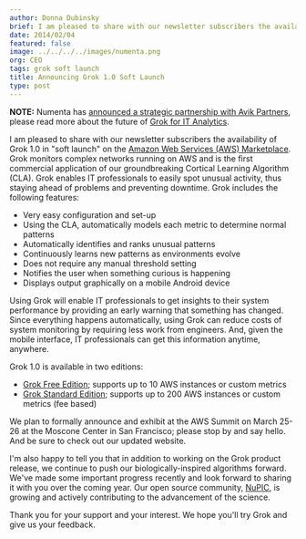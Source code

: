 ```yaml
---
author: Donna Dubinsky
brief: I am pleased to share with our newsletter subscribers the availability of Grok Amazon Web Services (AWS) Marketplace. Grok monitors complex networks running
date: 2014/02/04
featured: false
image: ../../../../images/numenta.png
org: CEO
tags: grok soft launch
title: Announcing Grok 1.0 Soft Launch
type: post
---
```


**NOTE:** Numenta has [announced a strategic partnership with Avik Partners](/press/numenta-announces-licensing-of-grok-for-it-to-avik-partners.html),
please read more about the future of
[Grok for IT Analytics](http://grokstream.com).

I am pleased to share with our newsletter subscribers the availability of Grok
1.0 in "soft launch" on the
<a href="/grok/#get">Amazon Web Services (AWS) Marketplace</a>.
Grok monitors complex networks running on AWS and is the first commercial
application of our groundbreaking Cortical Learning Algorithm (CLA).
Grok enables IT professionals to easily spot unusual activity, thus staying
ahead of problems and preventing downtime. Grok includes the following features:

* Very easy configuration and set-up
* Using the CLA, automatically models each metric to determine normal patterns
* Automatically identifies and ranks unusual patterns
* Continuously learns new patterns as environments evolve
* Does not require any manual threshold setting
* Notifies the user when something curious is happening
* Displays output graphically on a mobile Android device

Using Grok will enable IT professionals to get insights to their system
performance by providing an early warning that something has changed.
Since everything happens automatically, using Grok can reduce costs of system
monitoring by requiring less work from engineers. And, given the mobile
interface, IT professionals can get this information anytime, anywhere.

Grok 1.0 is available in two editions:

* <a href="https://aws.amazon.com/marketplace/pp/B00I18SNQ6/ref=srh_res_product_title?ie=UTF8&sr=0-3&qid=1391115095261">Grok Free Edition</a>; supports up to 10 AWS instances or custom metrics
* <a href="https://aws.amazon.com/marketplace/pp/B00HJAA5MM/ref=srh_res_product_title?ie=UTF8&sr=0-2&qid=1391115112131">Grok Standard Edition</a>; supports up to 200 AWS instances or custom metrics (fee based)

We plan to formally announce and exhibit at the AWS Summit on March 25-26 at the
Moscone Center in San Francisco; please stop by and say hello. And be sure
to check out our updated website.

I'm also happy to tell you that in addition to working on the Grok product
release, we continue to push our biologically-inspired algorithms forward.
We've made some important progress recently and look forward to sharing it
with you over the coming year. Our open source community,
<a href="http://numenta.org/">NuPIC</a>, is growing and actively contributing to
the advancement of the science.

Thank you for your support and your interest. We hope you'll try
Grok and give us your feedback.
